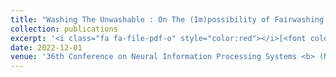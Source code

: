 ```yaml
---
title: "Washing The Unwashable : On The (Im)possibility of Fairwashing Detection"
collection: publications
excerpt: '<i class="fa fa-file-pdf-o" style="color:red"></i>[<font color="red">Paper</font>](https://nips.cc/Conferences/2022/Schedule?showEvent=54741) <i class="fa fa-github" style="color:green"></i>[<font color="green">Code</font>](https://github.com/cleverhans-lab/FRAUD-Detect) <i class="fa fa-youtube-play" style="color:blue"></i>[<font color="blue">Video</font>](https://neurips.cc/virtual/2022/poster/54741)'
date: 2022-12-01
venue: '36th Conference on Neural Information Processing Systems <b> (NeurIPS)</b>'
---
```


